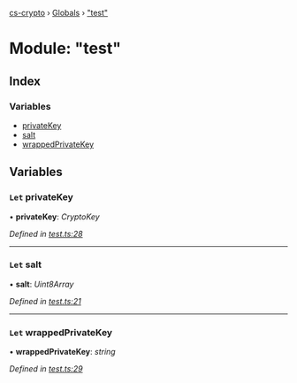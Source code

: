[cs-crypto](../README.md) › [Globals](../globals.md) › ["test"](_test_.md)

# Module: "test"

## Index

### Variables

* [privateKey](_test_.md#let-privatekey)
* [salt](_test_.md#let-salt)
* [wrappedPrivateKey](_test_.md#let-wrappedprivatekey)

## Variables

### `Let` privateKey

• **privateKey**: *CryptoKey*

*Defined in [test.ts:28](https://github.com/very-amused/CS-crypto/blob/9a6363e/src/test.ts#L28)*

___

### `Let` salt

• **salt**: *Uint8Array*

*Defined in [test.ts:21](https://github.com/very-amused/CS-crypto/blob/9a6363e/src/test.ts#L21)*

___

### `Let` wrappedPrivateKey

• **wrappedPrivateKey**: *string*

*Defined in [test.ts:29](https://github.com/very-amused/CS-crypto/blob/9a6363e/src/test.ts#L29)*
